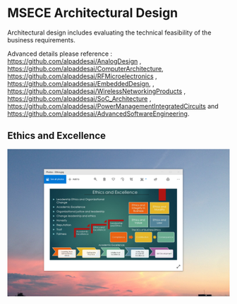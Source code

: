 # MSECE Architectural Design

Architectural design includes evaluating the technical feasibility  of the business requirements. 

Advanced details please reference : https://github.com/alpaddesai/AnalogDesign , https://github.com/alpaddesai/ComputerArchitecture, https://github.com/alpaddesai/RFMicroelectronics , https://github.com/alpaddesai/EmbeddedDesign,  , https://github.com/alpaddesai/WirelessNetworkingProducts , https://github.com/alpaddesai/SoC_Architecture , https://github.com/alpaddesai/PowerManagementIntegratedCircuits and https://github.com/alpaddesai/AdvancedSoftwareEngineering.

## Ethics and Excellence
![image](EthicsandExcellence.png)
